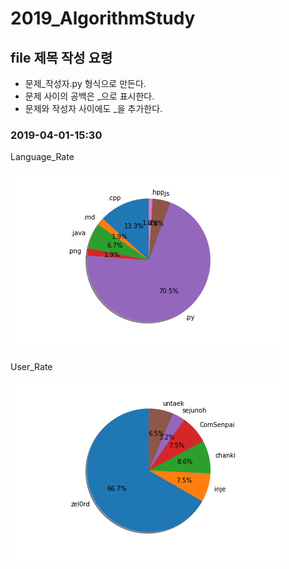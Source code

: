 # 2019_AlgorithmStudy


## file 제목 작성 요령
- 문제_작성자.py 형식으로 만든다.
- 문제 사이의 공백은 _으로 표시한다.
- 문제와 작성자 사이에도 _을 추가한다.

### 2019-04-01-15:30
Language_Rate

![](https://github.com/zel0rd/2019_AlgorithmStudy/blob/master/reference/lanuage_2019-04-01_15-28-02.png)

User_Rate

![](https://github.com/zel0rd/2019_AlgorithmStudy/blob/master/reference/user_2019-04-01_15-27-46.png)
